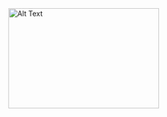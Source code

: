 
<img src="https://github.com/Sangita-Kumari/deepLinkingFirebase/assets/98204711/573b8c9d-14fe-400c-a11e-654756e59468" alt="Alt Text" width="300" height="200">


